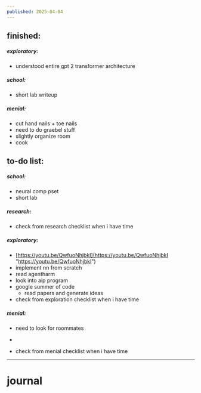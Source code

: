 ```yaml
---
published: 2025-04-04
---
```

## finished:

##### exploratory:
- understood entire gpt 2 transformer architecture
##### school:
- short lab writeup
##### menial:
- cut hand nails + toe nails
- need to do graebel stuff
- slightly organize room
- cook
## to-do list:
##### school:
- neural comp pset 
- short lab
##### research:
- check from research checklist when i have time
##### exploratory:
- [https://youtu.be/QwfuoNhjbkI](https://youtu.be/QwfuoNhjbkI "https://youtu.be/QwfuoNhjbkI")
- implement nn from scratch
- read agentharm
- look into aip program
- google summer of code
	- read papers and generate ideas
- check from exploration checklist when i have time
##### menial:
- need to look for roommates 
- 

- check from menial checklist when i have time

---
# journal

